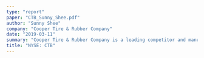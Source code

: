 ```yaml
---
type: "report"
paper: "CTB_Sunny_Shee.pdf"
author: "Sunny Shee"
company: "Cooper Tire & Rubber Company"
date: "2019-03-11"
summary: "Cooper Tire & Rubber Company is a leading competitor and manufacturer worldwide. The company provides services in designing, manufacturing, marketing, and sales for their products. Cooper focuses primarily on the replacement tire market and offers a wide selection of brands, including Mastercraft, Dean, Starfire, Roadmaster, Avon Tyres, Mickey Thompson, and Dick Cepek."
title: "NYSE: CTB"
---
```

